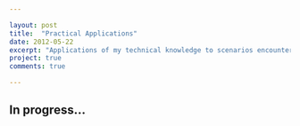 ```yaml
---

layout: post
title:  "Practical Applications"
date: 2012-05-22
excerpt: "Applications of my technical knowledge to scenarios encountered throughout my life"
project: true
comments: true

---
```


## In progress...

